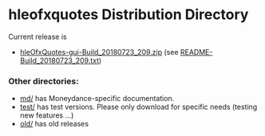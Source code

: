 # hleofxquotes Distribution Directory

Current release is
  * [hleOfxQuotes-gui-Build_20180723_209.zip](hleOfxQuotes-gui-Build_20180723_209.zip) (see [README-Build_20180723_209.txt](README-Build_20180723_209.txt))
  
 ### Other directories:
 
   * [md/](md) has Moneydance-specific documentation. 
   * [test/](test) has test versions. Please only download for specific needs (testing new features ...)
   * [old/](old) has old releases
